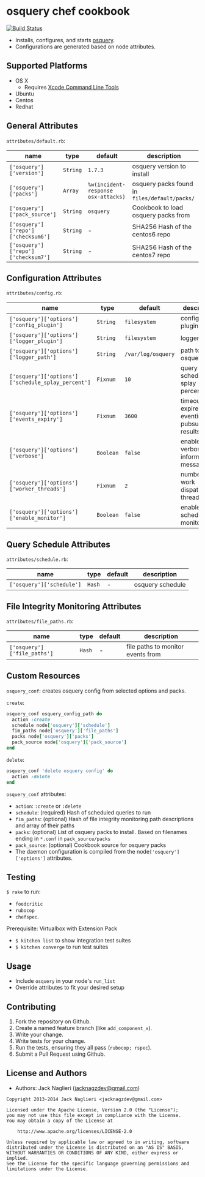 osquery chef cookbook
====================
[![Build Status](https://travis-ci.org/jacknagz/osquery-cookbook.svg?branch=master)](https://travis-ci.org/jacknagz/osquery-cookbook)

* Installs, configures, and starts [osquery](https://osquery.io/).
* Configurations are generated based on node attributes.

Supported Platforms
------------
* OS X
  * Requires [Xcode Command Line Tools](https://itunes.apple.com/us/app/xcode/id497799835?mt=12)
* Ubuntu
* Centos
* Redhat

General Attributes
----------
`attributes/default.rb`:

| name   | type | default | description |
|--------|------|---------|-------------|
| `['osquery']['version']` | `String` | `1.7.3` | osquery version to install |
| `['osquery']['packs']` | `Array` | `%w(incident-response osx-attacks)` | osquery packs found in `files/default/packs/` |
| `['osquery']['pack_source']` | `String` | `osquery` | Cookbook to load osquery packs from |
| `['osquery']['repo']['checksum6']` | `String` | - | SHA256 Hash of the centos6 repo |
| `['osquery']['repo']['checksum7']` | `String` | - | SHA256 Hash of the centos7 repo |

Configuration Attributes
----------
`attributes/config.rb`:

| name   | type | default | description |
|--------|------|---------|-------------|
| `['osquery']['options']['config_plugin']` | `String` | `filesystem` | configuration plugin |
| `['osquery']['options']['logger_plugin']` | `String` | `filesystem` | logger plugin |
| `['osquery']['options']['logger_path']` | `String` | `/var/log/osquery` | path to store osquery logs |
| `['osquery']['options']['schedule_splay_percent']` | `Fixnum` | `10` | query schedule splay percentage |
| `['osquery']['options']['events_expiry']` | `Fixnum` | `3600` | timeout to expire eventing pubsub results |
| `['osquery']['options']['verbose']` | `Boolean` | `false` | enable verbose informational messages |
| `['osquery']['options']['worker_threads']` | `Fixnum` | `2` | number of work dispatch threads |
| `['osquery']['options']['enable_monitor']` | `Boolean` | `false` | enable schedule monitor |

Query Schedule Attributes
----------
`attributes/schedule.rb`:

| name   | type | default | description |
|--------|------|---------|-------------|
| `['osquery']['schedule']` | `Hash` | - | osquery schedule |

File Integrity Monitoring Attributes
----------
`attributes/file_paths.rb`:

| name   | type | default | description |
|--------|------|---------|-------------|
| `['osquery']['file_paths']` | `Hash` | - | file paths to monitor events from |

Custom Resources
----------------
`osquery_conf`: creates osquery config from selected options and packs.

`create`:

```ruby
osquery_conf osquery_config_path do
  action :create
  schedule node['osquery']['schedule']
  fim_paths node['osquery']['file_paths']
  packs node['osquery']['packs']
  pack_source node['osquery']['pack_source']
end
```

`delete`:

```ruby
osquery_conf 'delete osquery config' do
  action :delete
end
```

`osquery_conf` attributes:
* `action`: `:create` or `:delete`
* `schedule`: (required) Hash of scheduled queries to run
* `fim_paths`: (optional) Hash of file integrity monitoring path descriptions and array of their paths
* `packs`: (optional) List of osquery packs to install.  Based on filenames ending in `*.conf` in `pack_source/packs`
* `pack_source`: (optional) Cookbook source for osquery packs
* The daemon configuration is compiled from the node`['osquery']['options']` attributes.

Testing
-----
`$ rake` to run:
* `foodcritic`
* `rubocop`
* `chefspec`.

Prerequisite: Virtualbox with Extension Pack
* `$ kitchen list` to show integration test suites <br />
* `$ kitchen converge` to run test suites

Usage
-----
* Include `osquery` in your node's `run_list`
* Override attributes to fit your desired setup

Contributing
------------
1. Fork the repository on Github.
2. Create a named feature branch (like `add_component_x`).
3. Write your change.
4. Write tests for your change.
5. Run the tests, ensuring they all pass (`rubocop; rspec`).
6. Submit a Pull Request using Github.

License and Authors
-------------------
* Authors: Jack Naglieri (jacknagzdev@gmail.com)

```text
Copyright 2013-2014 Jack Naglieri <jacknagzdev@gmail.com>

Licensed under the Apache License, Version 2.0 (the "License");
you may not use this file except in compliance with the License.
You may obtain a copy of the License at

    http://www.apache.org/licenses/LICENSE-2.0

Unless required by applicable law or agreed to in writing, software
distributed under the License is distributed on an "AS IS" BASIS,
WITHOUT WARRANTIES OR CONDITIONS OF ANY KIND, either express or implied.
See the License for the specific language governing permissions and
limitations under the License.
```
